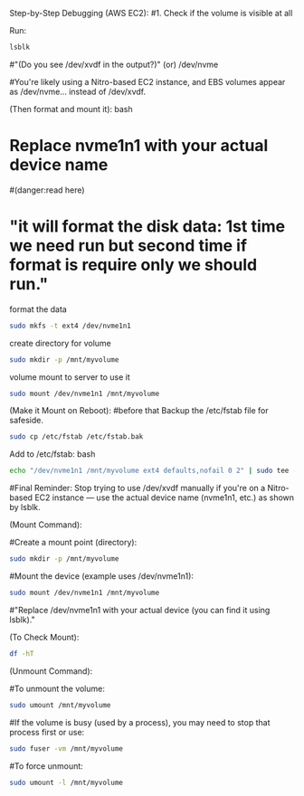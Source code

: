Step-by-Step Debugging (AWS EC2):
#1. Check if the volume is visible at all

Run:

```bash
lsblk
```

#"(Do you see /dev/xvdf in the output?)"
(or)
/dev/nvme

#You're likely using a Nitro-based EC2 instance, and EBS volumes appear as /dev/nvme... instead of /dev/xvdf.

(Then format and mount it):
bash
# Replace nvme1n1 with your actual device name

#(danger:read here)
# "it will format the disk data: 1st time we need run but second time if format is require only we should run."

format the data
```bash
sudo mkfs -t ext4 /dev/nvme1n1
```
create directory for volume
```bash
sudo mkdir -p /mnt/myvolume    
```
volume mount to server to use it
```bash
sudo mount /dev/nvme1n1 /mnt/myvolume
```

(Make it Mount on Reboot):
#before that Backup the /etc/fstab file for safeside.
```bash
sudo cp /etc/fstab /etc/fstab.bak
```

Add to /etc/fstab:
bash
```bash
echo "/dev/nvme1n1 /mnt/myvolume ext4 defaults,nofail 0 2" | sudo tee -a /etc/fstab
```
#Final Reminder:
Stop trying to use /dev/xvdf manually if you're on a Nitro-based EC2 instance — use the actual device name (nvme1n1, etc.) as shown by lsblk.

(Mount Command):

#Create a mount point (directory):
```bash
sudo mkdir -p /mnt/myvolume
```
#Mount the device (example uses /dev/nvme1n1):
```bash
sudo mount /dev/nvme1n1 /mnt/myvolume
```
#"Replace /dev/nvme1n1 with your actual device (you can find it using lsblk)."

(To Check Mount):
```bash
df -hT
```
(Unmount Command):

#To unmount the volume:
```bash
sudo umount /mnt/myvolume
```
#If the volume is busy (used by a process), you may need to stop that process first or use:
```bash
sudo fuser -vm /mnt/myvolume
```
#To force unmount:
```bash
sudo umount -l /mnt/myvolume
```
